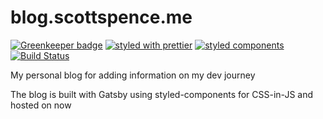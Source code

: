 # blog.scottspence.me

[![Greenkeeper badge](https://badges.greenkeeper.io/spences10/blog.scottspence.me.svg)](https://greenkeeper.io/)
[![styled with prettier](https://img.shields.io/badge/styled_with-prettier-ff69b4.svg)](https://github.com/prettier/prettier)
[![styled components](https://img.shields.io/badge/style-%F0%9F%92%85%20styled--components-orange.svg?colorB=daa357&colorA=db748e)](https://github.com/styled-components/styled-components)
[![Build Status](https://travis-ci.org/spences10/blog.scottspence.me.svg?branch=master)](https://travis-ci.org/spences10/blog.scottspence.me)

My personal blog for adding information on my dev journey

The blog is built with Gatsby using styled-components for CSS-in-JS
and hosted on now
